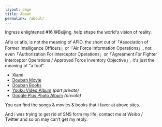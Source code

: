 ```yaml
---
layout: page
title: About
permalink: /about/
---
```


Ingress enlightened #16 @Beijing, help shape the world's vision of reality.

Afio or afio, is not the meaning of AFIO, the short cut of「Association of Former Intelligence Officers」or「Air Force Information Operations」, not even「Authorization For Interceptor Operations」or「Agreement For Fighter Interceptor Operations / Approved Force Inventory Objective」, it's just the meaning of "a fool".

- <a href="http://www.xiami.com/u/4170875" target="_blank">Xiami</a>
- <a href="http://movie.douban.com/people/Afios/collect" target="_blank">Douban Movie</a>
- <a href="http://book.douban.com/people/Afios/collect" target="_blank">Douban Books</a>
- <a href="http://i.youku.com/iamafio" target="_blank">Youku Video Album</a> *(part private)*
- <a href="https://plus.google.com/photos/+RandyDong/albums" target="_blank">Google Plus Photo Album</a> *(private)*


You can find the songs & movies & books that i favor at above sites.

And i was trying to get rid of SNS form my life, contact me at Weibo / Twitter and so on may can't get my reply.
